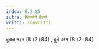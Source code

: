 ```yaml
---
index: 8.2.85
sutra: हैहेप्रयोगे हैहयोः
vritti: anuvritti
---
```


दूरात् ५/१ [8।2।84] , हूते ७/१ [8।2।84] 